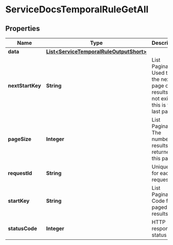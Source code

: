 

# ServiceDocsTemporalRuleGetAll

## Properties

Name | Type | Description | Notes
------------ | ------------- | ------------- | -------------
**data** | [**List&lt;ServiceTemporalRuleOutputShort&gt;**](ServiceTemporalRuleOutputShort.md) |  |  [optional]
**nextStartKey** | **String** | List Pagination: Used to get the next page of results. Will not exist if this is the last page. |  [optional]
**pageSize** | **Integer** | List Pagination: The number of results returned in this page |  [optional]
**requestId** | **String** | Unique id for each request |  [optional]
**startKey** | **String** | List Pagination: Code for paged results |  [optional]
**statusCode** | **Integer** | HTTP response status code |  [optional]




